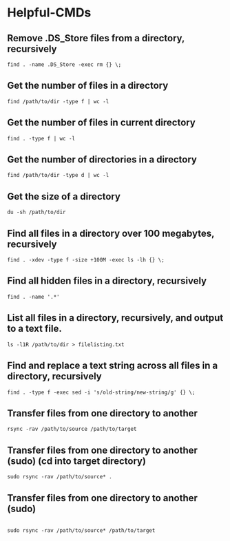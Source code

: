 # Helpful-CMDs

## Remove .DS_Store files from a directory, recursively
```
find . -name .DS_Store -exec rm {} \;
```

## Get the number of files in a directory
```
find /path/to/dir -type f | wc -l
```

## Get the number of files in current directory
```
find . -type f | wc -l
```

## Get the number of directories in a directory
```
find /path/to/dir -type d | wc -l
```

## Get the size of a directory
```
du -sh /path/to/dir
```

## Find all files in a directory over 100 megabytes, recursively
```
find . -xdev -type f -size +100M -exec ls -lh {} \;
```

## Find all hidden files in a directory, recursively
```
find . -name '.*'
```

## List all files in a directory, recursively, and output to a text file. 
```
ls -l1R /path/to/dir > filelisting.txt
```

## Find and replace a text string across all files in a directory, recursively
```
find . -type f -exec sed -i 's/old-string/new-string/g' {} \;
```

## Transfer files from one directory to another
```
rsync -rav /path/to/source /path/to/target
```

## Transfer files from one directory to another (sudo) (cd into target directory)
```
sudo rsync -rav /path/to/source* .
```

## Transfer files from one directory to another (sudo)
```

sudo rsync -rav /path/to/source* /path/to/target

